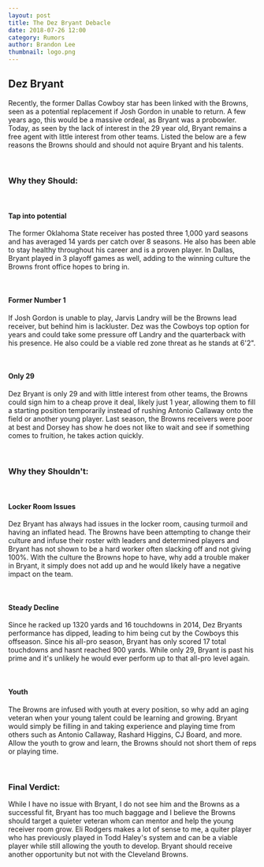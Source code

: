 ```yaml
---
layout: post
title: The Dez Bryant Debacle
date: 2018-07-26 12:00
category: Rumors
author: Brandon Lee
thumbnail: logo.png
---
```


## Dez Bryant

Recently, the former Dallas Cowboy star has been linked with the Browns, seen as a potential replacement if Josh Gordon in unable to return. A few years ago, this would be a massive ordeal, as Bryant was a probowler. Today, as seen by the lack of interest in the 29 year old, Bryant remains a free agent with little interest from other teams. Listed the below are a few reasons the Browns should and should not aquire Bryant and his talents.

<br>

### Why they Should:

<br>

#### Tap into potential

The former Oklahoma State receiver has posted three 1,000 yard seasons and has averaged 14 yards per catch over 8 seasons. He also has been able to stay healthy throughout his career and is a proven player. In Dallas, Bryant played in 3 playoff games as well, adding to the winning culture the Browns front office hopes to bring in.

<br>

#### Former Number 1

If Josh Gordon is unable to play, Jarvis Landry will be the Browns lead receiver, but behind him is lackluster. Dez was the Cowboys top option for years and could take some pressure off Landry and the quarterback with his presence. He also could be a viable red zone threat as he stands at 6'2". 

<br>

#### Only 29

Dez Bryant is only 29 and with little interest from other teams, the Browns could sign him to a cheap prove it deal, likely just 1 year, allowing them to fill a starting position temporarily instead of rushing Antonio Callaway onto the field or another young player. Last season, the Browns receivers were poor at best and Dorsey has show he does not like to wait and see if something comes to fruition, he takes action quickly.

<br>

### Why they Shouldn't:

<br>

#### Locker Room Issues

Dez Bryant has always had issues in the locker room, causing turmoil and having an inflated head. The Browns have been attempting to change their culture and infuse their roster with leaders and determined players and Bryant has not shown to be a hard worker often slacking off and not giving 100%. With the culture the Browns hope to have, why add a trouble maker in Bryant, it simply does not add up and he would likely have a negative impact on the team.

<br>

#### Steady Decline

Since he racked up 1320 yards and 16 touchdowns in 2014, Dez Bryants performance has dipped, leading to him being cut by the Cowboys this offseason. Since his all-pro season, Bryant has only scored 17 total touchdowns and hasnt reached 900 yards. While only 29, Bryant is past his prime and it's unlikely he would ever perform up to that all-pro level again.

<br>

#### Youth

The Browns are infused with youth at every position, so why add an aging veteran when your young talent could be learning and growing. Bryant would simply be filling in and taking experience and playing time from others such as Antonio Callaway, Rashard Higgins, CJ Board, and more. Allow the youth to grow and learn, the Browns should not short them of reps or playing time.

<br>

### Final Verdict:

While I have no issue with Bryant, I do not see him and the Browns as a successful fit, Bryant has too much baggage and I believe the Browns should target a quieter veteran whom can mentor and help the young receiver room grow. Eli Rodgers makes a lot of sense to me, a quiter player who has previously played in Todd Haley's system and can be a viable player while still allowing the youth to develop. Bryant should receive another opportunity but not with the Cleveland Browns.
